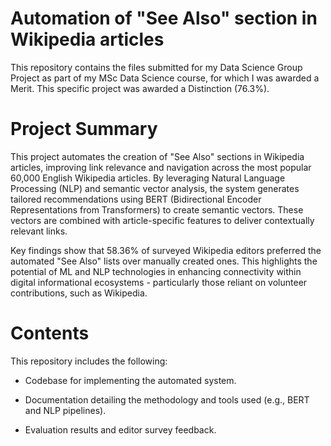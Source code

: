 # Automation of "See Also" section in Wikipedia articles
This repository contains the files submitted for my Data Science Group Project as part of my MSc Data Science course, for which I was awarded a Merit. This specific project was awarded a Distinction (76.3%).

# Project Summary

This project automates the creation of "See Also" sections in Wikipedia articles, improving link relevance and navigation across the most popular 60,000 English Wikipedia articles. By leveraging Natural Language Processing (NLP) and semantic vector analysis, the system generates tailored recommendations using BERT (Bidirectional Encoder Representations from Transformers) to create semantic vectors. These vectors are combined with article-specific features to deliver contextually relevant links. 

Key findings show that 58.36% of surveyed Wikipedia editors preferred the automated "See Also" lists over manually created ones. This highlights the potential of ML and NLP technologies in enhancing connectivity within digital informational ecosystems - particularly those reliant on volunteer contributions, such as Wikipedia.

# Contents
This repository includes the following:

* Codebase for implementing the automated system.

* Documentation detailing the methodology and tools used (e.g., BERT and NLP pipelines).

* Evaluation results and editor survey feedback.
  
